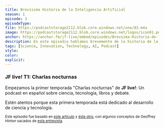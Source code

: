 ```yaml
---
title: Brevísima Historia de la Inteligencia Artificial
season: 1
episode: 3
episodeType:
file: https://podcaststorage2112.blob.core.windows.net/one/03.m4a
image: https://podcaststorage2112.blob.core.windows.net/logos/icon01.png
anchor: https://anchor.fm/jf-live/embed/episodes/Brevsima-Historia-de-la-Inteligencia-Artificial-ef67a6
description: En este episodio hablamos brevemente de la historia de la inteligencia artificial, y terminamos cuestionándonos si será posible o no crear una máquina tan inteligente como los humanos.
tags: [Science, Innovation, Technology, AI, Podcast]
style:
color:
explicit:
---
```


### JF live! T1: Charlas nocturnas
Empezamos la primer temporada "Charlas nocturnas" de **JF live!**: Un podcast en español sobre ciencia, tecnología, libros y debate.

Estén atentos porque esta primera temporada está dedicado al desarrollo de ciencia y tecnología.

<small> Este episodio fue basado en [este artículo](https://www.prnewswire.com/news-releases/john-von-neumann-explains-in-1956-why-computers-wont-replace-brains-300029213.html) y [éste otro](http://sitn.hms.harvard.edu/flash/2017/history-artificial-intelligence/), con algunos conceptos de Geoffrey Hinton sacados de [esta entrevista](https://www.coursera.org/lecture/neural-networks-deep-learning/binary-classification-Z8j0R). </small>
